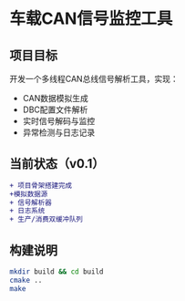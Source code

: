 # 车载CAN信号监控工具

## 项目目标
开发一个多线程CAN总线信号解析工具，实现：
- CAN数据模拟生成
- DBC配置文件解析
- 实时信号解码与监控
- 异常检测与日志记录

## 当前状态（v0.1）
```diff
+ 项目骨架搭建完成
+模拟数据源
+ 信号解析器
+ 日志系统
+ 生产/消费双缓冲队列
```

## 构建说明
```bash
mkdir build && cd build
cmake ..
make
```
